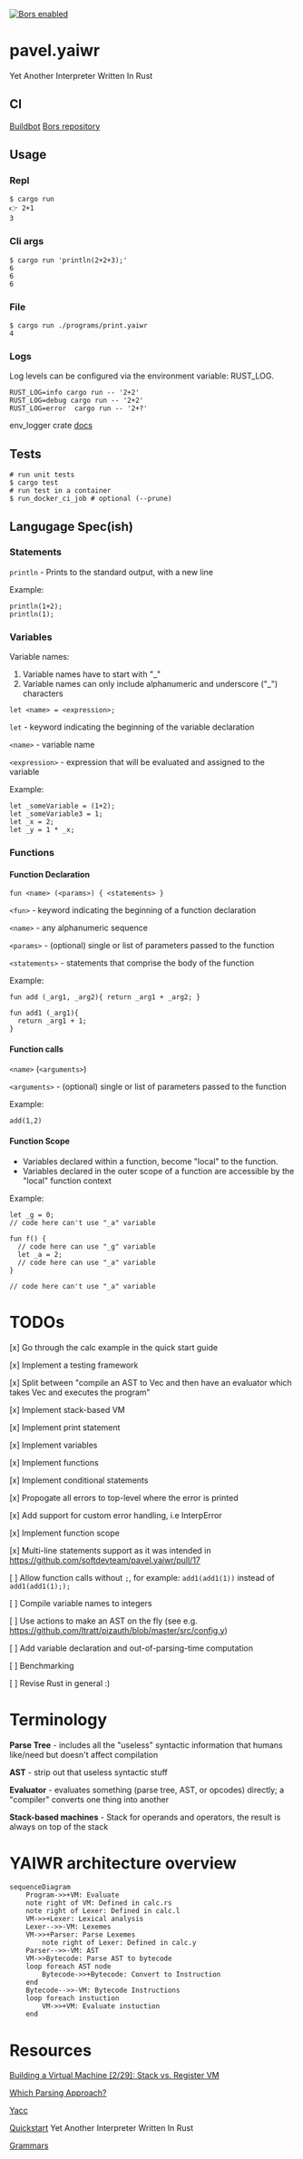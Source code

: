 [![Bors enabled](https://bors.tech/images/badge_small.svg)](https://app.bors.tech/repositories/61986)

# pavel.yaiwr

Yet Another Interpreter Written In Rust

## CI

[Buildbot](https://ci.soft-dev.org/#/builders/1)
[Bors repository](https://app.bors.tech/repositories/61986)

## Usage

### Repl

```shell
$ cargo run 
👉 2+1 
3
```

### Cli args
```shell
$ cargo run 'println(2+2+3);'
6
6
6
```

### File
```shell
$ cargo run ./programs/print.yaiwr
4
```

### Logs

Log levels can be configured via the environment variable: RUST_LOG.
```shell
RUST_LOG=info cargo run -- '2+2'
RUST_LOG=debug cargo run -- '2+2'
RUST_LOG=error  cargo run -- '2+?'
```
env_logger crate [docs](https://docs.rs/env_logger/0.10.0/env_logger/)

## Tests

```shell
# run unit tests
$ cargo test
# run test in a container
$ run_docker_ci_job # optional (--prune)
```

## Langugage Spec(ish)

### Statements

`println` - Prints to the standard output, with a new line

Example:

```
println(1+2);
println(1);
```

### Variables

Variable names:

1. Variable names have to start with "_"
2. Variable names can only include alphanumeric and underscore ("_") characters

```
let <name> = <expression>;
```

`let` - keyword indicating the beginning of the variable declaration

`<name>` - variable name

`<expression>` - expression that will be evaluated and assigned to the variable

Example:
```
let _someVariable = (1+2);
let _someVariable3 = 1;
let _x = 2;
let _y = 1 * _x;
```

### Functions

#### Function Declaration

```
fun <name> (<params>) { <statements> }
```

`<fun>` - keyword indicating the beginning of a function declaration

`<name>` - any alphanumeric sequence

`<params>` - (optional) single or list of parameters passed to the function

`<statements>` - statements that comprise the body of the function

Example:
```
fun add (_arg1, _arg2){ return _arg1 + _arg2; }

fun add1 (_arg1){ 
  return _arg1 + 1; 
}
```
#### Function calls

`<name>` (`<arguments>`)

`<arguments>` - (optional) single or list of parameters passed to the function

Example:
```
add(1,2)
```

#### Function Scope

- Variables declared within a function, become "local" to the function.
- Variables declared in the outer scope of a function are accessible by the "local" function  context

Example:
```
let _g = 0;
// code here can't use "_a" variable

fun f() {
  // code here can use "_g" variable
  let _a = 2;
  // code here can use "_a" variable
}

// code here can't use "_a" variable

```

# TODOs

[x] Go through the calc example in the quick start guide

[x] Implement a testing framework

[x] Split between "compile an AST to Vec<Opcode> and then have an evaluator which takes Vec<Opcode> and executes the program"

[x] Implement stack-based VM

[x] Implement print statement

[x] Implement variables

[x] Implement functions

[x] Implement conditional statements

[x] Propogate all errors to top-level where the error is printed

[x] Add support for custom error handling, i.e InterpError

[x] Implement function scope

[x] Multi-line statements support as it was intended in https://github.com/softdevteam/pavel.yaiwr/pull/17

[ ] Allow function calls without `;`, for example: `add1(add1(1))` instead of `add1(add1(1););`

[ ] Compile variable names to integers

[ ] Use actions to make an AST on the fly (see e.g. https://github.com/ltratt/pizauth/blob/master/src/config.y)

[ ] Add variable declaration and out-of-parsing-time computation

[ ] Benchmarking

[ ] Revise Rust in general :)

# Terminology

**Parse Tree** - includes all the "useless" syntactic information that humans like/need but doesn't affect compilation

**AST** - strip out that useless syntactic stuff

**Evaluator** - evaluates something (parse tree, AST, or opcodes) directly; a "compiler" converts one thing into another

**Stack-based machines** - Stack for operands and operators, the result is always on top of the stack

# YAIWR architecture overview

```mermaid
sequenceDiagram
    Program->>+VM: Evaluate
    note right of VM: Defined in calc.rs
    note right of Lexer: Defined in calc.l
    VM->>+Lexer: Lexical analysis 
    Lexer-->>-VM: Lexemes
    VM->>+Parser: Parse Lexemes
        note right of Lexer: Defined in calc.y
    Parser-->>-VM: AST
    VM->>Bytecode: Parse AST to bytecode
    loop foreach AST node
        Bytecode->>+Bytecode: Convert to Instruction
    end
    Bytecode-->>-VM: Bytecode Instructions
    loop foreach instuction
        VM->>+VM: Evaluate instuction
    end
```

# Resources

[Building a Virtual Machine [2/29]: Stack vs. Register VM](https://www.youtube.com/watch?v=7hrLD4z8eUA&ab_channel=DmitrySoshnikov)

[Which Parsing Approach?](https://tratt.net/laurie/blog/2020/which_parsing_approach.html)

[Yacc](https://web.archive.org/web/20220830093827/dinosaur.compilertools.net/yacc/index.html)

[Quickstart](https://softdevteam.github.io/grmtools/master/book/quickstart.html)
Yet Another Interpreter Written In Rust

[Grammars](https://github.com/softdevteam/grammars/)